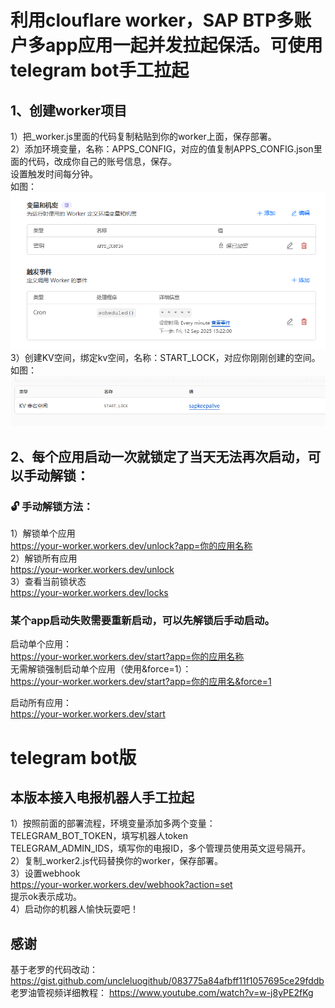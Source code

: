 # 利用clouflare worker，SAP BTP多账户多app应用一起并发拉起保活。可使用telegram bot手工拉起 #
## 1、创建worker项目 ##
1）把_worker.js里面的代码复制粘贴到你的worker上面，保存部署。 <br>
2）添加环境变量，名称：APPS_CONFIG，对应的值复制APPS_CONFIG.json里面的代码，改成你自己的账号信息，保存。 <br>
设置触发时间每分钟。 <br>
如图： <br>
![Image](https://github.com/jok699/SAP-worker/blob/main/image/%E7%8E%AF%E5%A2%83%E5%8F%98%E9%87%8F.png) <br>
3）创建KV空间，绑定kv空间，名称：START_LOCK，对应你刚刚创建的空间。 <br>
如图： <br>
![Image](https://github.com/jok699/SAP-worker/blob/main/image/kv.png) <br>

## 2、每个应用启动一次就锁定了当天无法再次启动，可以手动解锁： ## 
### 🔓 手动解锁方法： ###
1）解锁单个应用 <br>
https://your-worker.workers.dev/unlock?app=你的应用名称  <br>
2）解锁所有应用 <br>
https://your-worker.workers.dev/unlock  <br>
3）查看当前锁状态 <br>
https://your-worker.workers.dev/locks <br>

### 某个app启动失败需要重新启动，可以先解锁后手动启动。 ### 
启动单个应用： <br>
https://your-worker.workers.dev/start?app=你的应用名称 <br>
无需解锁强制启动单个应用（使用&force=1）：  <br>
https://your-worker.workers.dev/start?app=你的应用名&force=1  <br>

启动所有应用： <br>
https://your-worker.workers.dev/start <br>

# telegram bot版 #
## 本版本接入电报机器人手工拉起 ##
1）按照前面的部署流程，环境变量添加多两个变量：   <br>
TELEGRAM_BOT_TOKEN，填写机器人token  <br>
TELEGRAM_ADMIN_IDS，填写你的电报ID，多个管理员使用英文逗号隔开。  <br>
2）复制_worker2.js代码替换你的worker，保存部署。 <br> 
3）设置webhook <br>
https://your-worker.workers.dev/webhook?action=set   <br>
提示ok表示成功。   <br>
4）启动你的机器人愉快玩耍吧！

## 感谢 ##

基于老罗的代码改动：https://gist.github.com/uncleluogithub/083775a84afbff11f1057695ce29fddb <br>
老罗油管视频详细教程： https://www.youtube.com/watch?v=w-j8yPE2fKg
